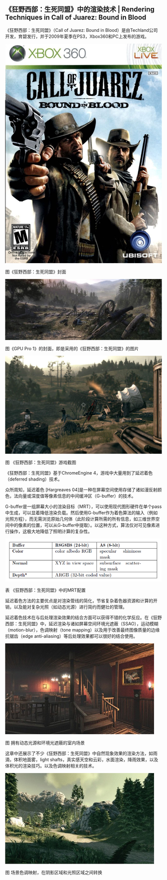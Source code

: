 ﻿## 《狂野西部：生死同盟》中的渲染技术 | Rendering Techniques in Call of Juarez: Bound in Blood

《狂野西部：生死同盟》（Call of Juarez: Bound in Blood）是由Techland公司开发，育碧发行，并于2009年夏季在PS3，Xbox360和PC上发布的游戏。

[
![img](BoundinBlood.assets/8c1f5c8e294d71153c1d505cc6e3e4c6.jpg)](https://github.com/QianMo/Game-Programmer-Study-Notes/blob/master/Content/%E3%80%8AGPUPro1%E3%80%8B%E5%85%A8%E4%B9%A6%E6%8F%90%E7%82%BC%E6%80%BB%E7%BB%93/media/8c1f5c8e294d71153c1d505cc6e3e4c6.jpg)

图《狂野西部：生死同盟》封面

[
![img](BoundinBlood.assets/5dbe0eb8c0cb6c2f658f874a56f05889.jpg)](https://github.com/QianMo/Game-Programmer-Study-Notes/blob/master/Content/%E3%80%8AGPUPro1%E3%80%8B%E5%85%A8%E4%B9%A6%E6%8F%90%E7%82%BC%E6%80%BB%E7%BB%93/media/5dbe0eb8c0cb6c2f658f874a56f05889.jpg)

图《GPU Pro 1》的封面，即是采用的《狂野西部：生死同盟》的图片

[
![img](BoundinBlood.assets/728c736d64bbd6d8d1a5b4245ada9324.jpg)](https://github.com/QianMo/Game-Programmer-Study-Notes/blob/master/Content/%E3%80%8AGPUPro1%E3%80%8B%E5%85%A8%E4%B9%A6%E6%8F%90%E7%82%BC%E6%80%BB%E7%BB%93/media/728c736d64bbd6d8d1a5b4245ada9324.jpg)

图 《狂野西部：生死同盟》游戏截图

《狂野西部：生死同盟》基于ChromeEngine 4，游戏中大量用到了延迟着色（deferred shading）技术。

众所周知，延迟着色 [Hargreaves 04]是一种在屏幕空间使用存储了诸如漫反射颜色，法向量或深度值等像素信息的中间缓冲区（G-buffer）的技术。

G-buffer是一组屏幕大小的渲染目标（MRT），可以使用现代图形硬件在单个pass中生成，可以显着降低渲染负载。然后使用G-buffer作为着色算法的输入（例如光照方程），而无需浏览原始几何体（此阶段计算所需的所有信息，如三维世界空间中的像素的位置，可以从G-buffer中提取）。以这种方式，算法仅对可见像素进行操作，这极大地降低了照明计算的复杂性。

[
![img](BoundinBlood.assets/045f3d4f1d5db9bc2d624b24cd5dbf78.png)](https://github.com/QianMo/Game-Programmer-Study-Notes/blob/master/Content/%E3%80%8AGPUPro1%E3%80%8B%E5%85%A8%E4%B9%A6%E6%8F%90%E7%82%BC%E6%80%BB%E7%BB%93/media/045f3d4f1d5db9bc2d624b24cd5dbf78.png)

表 《狂野西部：生死同盟》中的MRT配置

延迟着色方法的主要优点是对渲染管线的简化，节省复杂着色器资源和计算的开销，以及能对复杂光照（如动态光源）进行简约而健壮的管理。

延迟着色技术在与后处理渲染效果的结合方面可以获得不错的化学反应。在《狂野西部：生死同盟》中，延迟渲染与诸如屏幕空间环境光遮蔽（SSAO），运动模糊（motion-blur），色调映射（tone  mapping）以及用于改善最终图像质量的边缘抗锯齿（edge anti-aliasing）等后处理效果都可以很好的结合使用。

[
![img](BoundinBlood.assets/5805c19c529c4437067ceeb9420b79ee.jpg)](https://github.com/QianMo/Game-Programmer-Study-Notes/blob/master/Content/%E3%80%8AGPUPro1%E3%80%8B%E5%85%A8%E4%B9%A6%E6%8F%90%E7%82%BC%E6%80%BB%E7%BB%93/media/5805c19c529c4437067ceeb9420b79ee.jpg)

图 拥有动态光源和环境光遮蔽的室内场景

这章中还展示了不少《狂野西部：生死同盟》中自然现象效果的渲染方法，如雨滴，体积地面雾，light shafts，真实感天空和云彩，水面渲染，降雨效果，以及体积光的渲染技巧。以及色调映射相关的技术。

[
![img](BoundinBlood.assets/6bb9df54b962f3cd39d0672319db0ffc.jpg)](https://github.com/QianMo/Game-Programmer-Study-Notes/blob/master/Content/%E3%80%8AGPUPro1%E3%80%8B%E5%85%A8%E4%B9%A6%E6%8F%90%E7%82%BC%E6%80%BB%E7%BB%93/media/6bb9df54b962f3cd39d0672319db0ffc.jpg)

图 场景色调映射，在阴影区域和光照区域之间转换
